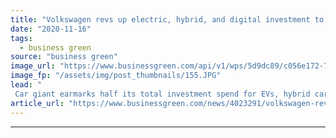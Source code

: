 ```yaml
---
title: "Volkswagen revs up electric, hybrid, and digital investment to €73bn"
date: "2020-11-16"
tags: 
  - business green
source: "business green"
image_url: "https://www.businessgreen.com/api/v1/wps/5d9dc89/c056e172-72b1-4e59-9314-19cfc5ce5e28/2/volkswagen-e-golf-05-185x114.JPG"
image_fp: "/assets/img/post_thumbnails/155.JPG"
lead: "
 Car giant earmarks half its total investment spend for EVs, hybrid cars, AI and autonomous driving over the next five years ..."
article_url: "https://www.businessgreen.com/news/4023291/volkswagen-revs-electric-hybrid-digital-investment-eur73bn"
---
```


---
